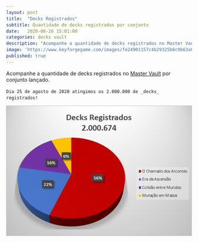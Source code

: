 ```yaml
---
layout: post
title:  "Decks Registrados"
subtitle: Quantidade de decks registrados por conjunto
date:   2020-08-26 15:01:00
categories: decks vault
description: "Acompanhe a quantidade de decks registrados no Master Vault por conjunto"
image: 'https://www.keyforgegame.com/images/fe24901157c4b29325b0c9b63a0be570.png'
published: true
---
```


Acompanhe a quantidade de decks registrados no [Master Vault](https://www.keyforgegame.com/)
por conjunto lançado.

`Dia 25 de agosto de 2020 atingimos os 2.000.000 de _decks_ registrados!`

![RegisterChart.png](/assets/RegisterChart.png)
